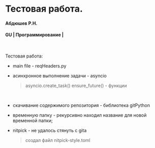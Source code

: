 # Тестовая работа.
#### Абдюшев Р.Н.
#### GU | Программирование |
<br>

Тестовая работа:
* main file - reqHeaders.py
* асинхронное выполнение задачи - asyncio
    > asyncio.create_task() ensure_future()  -  функции<br>
    <br>
* скачивание содержимого репозитория - библиотека gitPython

* временную папку - рекурсивно находил название для новой временной папки;

* nitpick  - не удалось стянуть с gita
    > создал файл nitpick-style.toml



